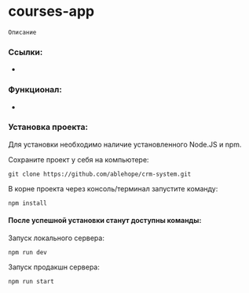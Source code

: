 # courses-app

```
Описание
```

### Ссылки:
- 

### Функционал:
-

### Установка проекта:

Для установки необходимо наличие установленного Node.JS и npm.

Сохраните проект у себя на компьютере:  
```
git clone https://github.com/ablehope/crm-system.git
```

В корне проекта через консоль/терминал запустите команду:  
```
npm install
```
#### После успешной установки станут доступны команды:  
Запуск локального сервера:  
```
npm run dev
```  
Запуск продакшн сервера:  
```
npm run start
```
